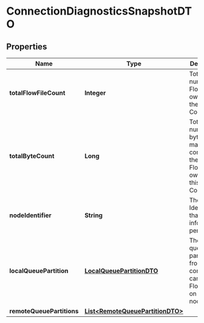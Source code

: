 
# ConnectionDiagnosticsSnapshotDTO

## Properties
Name | Type | Description | Notes
------------ | ------------- | ------------- | -------------
**totalFlowFileCount** | **Integer** | Total number of FlowFiles owned by the Connection |  [optional]
**totalByteCount** | **Long** | Total number of bytes that make up the content for the FlowFiles owned by this Connection |  [optional]
**nodeIdentifier** | **String** | The Node Identifier that this information pertains to |  [optional]
**localQueuePartition** | [**LocalQueuePartitionDTO**](LocalQueuePartitionDTO.md) | The local queue partition, from which components can pull FlowFiles on this node. |  [optional]
**remoteQueuePartitions** | [**List&lt;RemoteQueuePartitionDTO&gt;**](RemoteQueuePartitionDTO.md) |  |  [optional]



